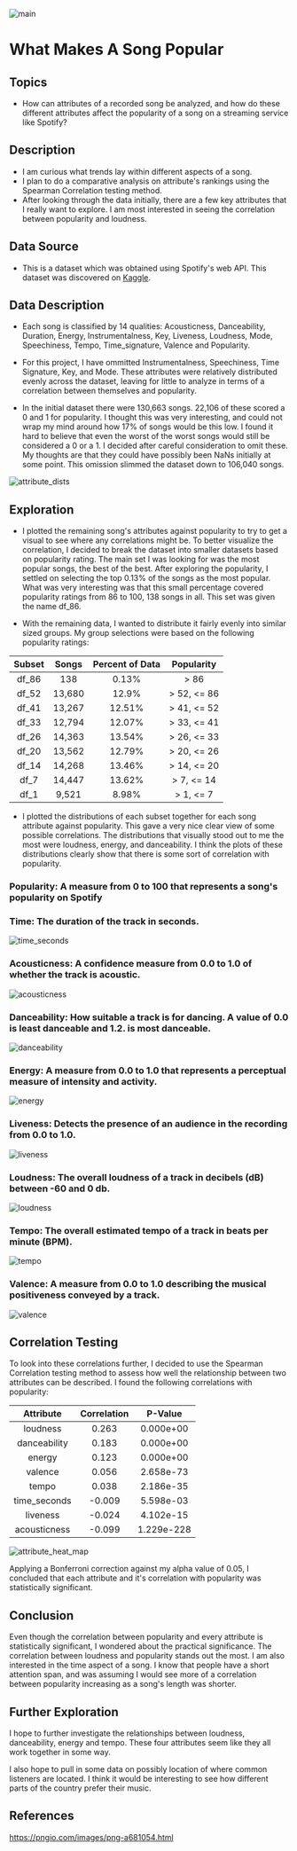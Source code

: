 ![main](/images/waveform4.png)

# What Makes A Song Popular

## Topics

- How can attributes of a recorded song be analyzed, and how do these different attributes affect the popularity of a song on a streaming service like Spotify?

## Description

- I am curious what trends lay within different aspects of a song.
- I plan to do a comparative analysis on attribute's rankings using the Spearman Correlation testing method.
- After looking through the data initially, there are a few key attributes that I really want to explore.  I am most interested in seeing the correlation between popularity and loudness.

## Data Source

- This is a dataset which was obtained using Spotify's web API.  This dataset was discovered on [Kaggle](https://www.kaggle.com/tomigelo/spotify-audio-features/home?select=SpotifyAudioFeaturesNov2018.csv "Title").

## Data Description

- Each song is classified by 14 qualities: Acousticness, Danceability, Duration, Energy, Instrumentalness, Key, Liveness, Loudness, Mode, Speechiness, Tempo, Time_signature, Valence and Popularity.

- For this project, I have ommitted Instrumentalness, Speechiness, Time Signature, Key, and Mode.  These attributes were relatively distributed evenly across the dataset, leaving for little to analyze in terms of a correlation between themselves and popularity.

- In the initial dataset there were 130,663 songs.  22,106 of these scored a 0 and 1 for popularity.  I thought this was very interesting, and could not wrap my mind around how 17% of songs would be this low.  I found it hard to believe that even the worst of the worst songs would still be considered a 0 or a 1.  I decided after careful consideration to omit these.  My thoughts are that they could have possibly been NaNs initially at some point.  This omission slimmed the dataset down to 106,040 songs.

![attribute_dists](/images/attribute_dists.png)

## Exploration

- I plotted the remaining song's attributes against popularity to try to get a visual to see where any correlations might be.  To better visualize the correlation, I decided to break the dataset into smaller datasets based on popularity rating.  The main set I was looking for was the most popular songs, the best of the best.  After exploring the popularity, I settled on selecting the top 0.13% of the songs as the most popular.  What was very interesting was that this small percentage covered popularity ratings from 86 to 100, 138 songs in all.  This set was given the name df_86.

- With the remaining data, I wanted to distribute it fairly evenly into similar sized groups.  My group selections were based on the following popularity ratings:

| Subset   | Songs  | Percent of Data | Popularity   |
| :------: | :----: | :-------------: | :----------: |
| df_86    | 138    |        0.13%    | > 86         |
| df_52    | 13,680 |       12.9%     | > 52, <= 86  |
| df_41    | 13,267 |       12.51%    | > 41, <= 52  |
| df_33    | 12,794 |       12.07%    | > 33, <= 41  |
| df_26    | 14,363 |       13.54%    | > 26, <= 33  |
| df_20    | 13,562 |       12.79%    | > 20, <= 26  |
| df_14    | 14,268 |       13.46%    | > 14, <= 20  |
| df_7     | 14,447 |       13.62%    | > 7, <= 14   |
| df_1     |  9,521 |       8.98%     | > 1, <= 7    |

- I plotted the distributions of each subset together for each song attribute against popularity.  This gave a very nice clear view of some possible correlations.  The distributions that visually stood out to me the most were loudness, energy, and danceability.  I think the plots of these distributions clearly show that there is some sort of correlation with popularity.

### Popularity: A measure from 0 to 100 that represents a song's popularity on Spotify

### Time: The duration of the track in seconds.
![time_seconds](/images/time_seconds.png)

### Acousticness: A confidence measure from 0.0 to 1.0 of whether the track is acoustic.
![acousticness](/images/acousticness.png)

### Danceability: How suitable a track is for dancing. A value of 0.0 is least danceable and 1.2. is most danceable.
![danceability](/images/danceability.png)

### Energy: A measure from 0.0 to 1.0 that represents a perceptual measure of intensity and activity.
![energy](/images/energy.png)

### Liveness: Detects the presence of an audience in the recording from 0.0 to 1.0.
![liveness](/images/liveness.png)

### Loudness: The overall loudness of a track in decibels (dB) between -60 and 0 db.
![loudness](/images/loudness.png)

### Tempo: The overall estimated tempo of a track in beats per minute (BPM).
![tempo](/images/tempo.png)

### Valence: A measure from 0.0 to 1.0 describing the musical positiveness conveyed by a track.
![valence](/images/valence.png)

## Correlation Testing

To look into these correlations further, I decided to use the Spearman Correlation testing method to assess how well the relationship between two attributes can be described.  I found the following correlations with popularity:

| Attribute    | Correlation | P-Value    |
| :----------: | :---------: | :--------: |
| loudness     | 0.263       | 0.000e+00  |
| danceability | 0.183       | 0.000e+00  |
| energy       | 0.123       | 0.000e+00  |
| valence      | 0.056       | 2.658e-73  |
| tempo        | 0.038       | 2.186e-35  |
| time_seconds | -0.009      | 5.598e-03  |
| liveness     | -0.024      | 4.102e-15  |
| acousticness | -0.099      | 1.229e-228 |

![attribute_heat_map](/images/attribute_heat_map.png)

Applying a Bonferroni correction against my alpha value of 0.05, I concluded that each attribute and it's correlation with popularity was statistically significant.

## Conclusion

Even though the correlation between popularity and every attribute is statistically significant, I wondered about the practical significance. The correlation between loudness and popularity stands out the most. I am also interested in the time aspect of a song. I know that people have a short attention span, and was assuming I would see more of a correlation between popularity increasing as a song's length was shorter.

## Further Exploration

I hope to further investigate the relationships between loudness, danceability, energy and tempo.  These four attributes seem like they all work together in some way.

I also hope to pull in some data on possibly location of where common listeners are located.  I think it would be interesting to see how different parts of the country prefer their music.

## References


https://pngio.com/images/png-a681054.html